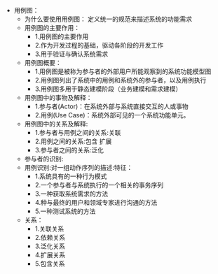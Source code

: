 * 用例图：
     * 为什么要使用用例图： 定义统一的规范来描述系统的功能需求
     * 用例图的主要作用：
       * 1.用例图的主要作用   
       * 2.作为开发过程的基础，驱动各阶段的开发工作
       * 3.用于验证与确认系统需求
     * 用例图概要：
       * 1.用例图是被称为参与者的外部用户所能观察到的系统功能模型图
       * 2.用例图列出了系统中的用例和系统外的参与者，以及用例执行
       * 3.用例图多用于静态建模阶段（业务建模和需求建模）
     * 用例图中的事物及解释：
       * 1.参与者(Actor)：在系统外部与系统直接交互的人或事物
       * 2.用例(Use Case)：系统外部可见的一个系统功能单元。
     * 用例图中的关系及解释:
       * 1.参与者与用例之间的关系:关联
       * 2.用例之间的关系:包含 扩展
       * 3.参与者之间的关系:泛化
     * 参与者的识别:
     * 用例识别:对一组动作序列的描述:特征：
       * 1.系统具有的一种行为模式 
       * 2.一个参与者与系统执行的一个相关的事务序列
       * 3.一种获取系统需求的方法 
       * 4.种与最终的用户和领域专家进行沟通的方法 
       * 5.一种测试系统的方法
     * 关系：
       * 1.关联关系
       * 2.依赖关系
       * 3.泛化关系
       * 4.扩展关系
       * 5.包含关系